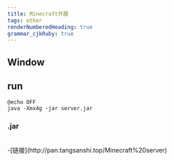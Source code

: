 ```yaml
---
title: Minecraft开服
tags: other
renderNumberedHeading: true
grammar_cjkRuby: true
---
```


## **Window**

## run
<pre><code class="language-css">@echo OFF
java -Xmx4g -jar server.jar
</code></pre>

### **.jar**
<br/>
-[链接](http://pan.tangsanshi.top/Minecraft%20server)
